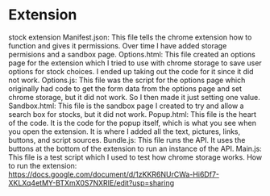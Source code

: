 # Extension
stock extension
Manifest.json: This file tells the chrome extension how to function and gives it permissions. Over time I have added storage permisions and a sandbox page.
Options.html: This file created an options page for the extension which I tried to use with chrome storage to save user options for stock choices. I ended up taking out the code for it since it did not work.
Options.js: This file was the script for the options page which originally had code to get the form data from the options page and set chrome storage, but it did not work. So I then made it just setting one value.
Sandbox.html: This file is the sandbox page I created to try and allow a search box for stocks, but it did not work.
Popup.html: This file is the heart of the code. It is the code for the popup itself, which is what you see when you open the extension. It is where I added all the text, pictures, links, buttons, and script sources.
Bundle.js: This file runs the API. It uses the buttons at the bottom of the extension to run an instance of the API.
Main.js: This file is a test script which I used to test how chrome storage works.
How to run the extension: https://docs.google.com/document/d/1zKKR6NUrCWa-Hi6Df7-XKLXq4etMY-BTXmX0S7NXRIE/edit?usp=sharing
